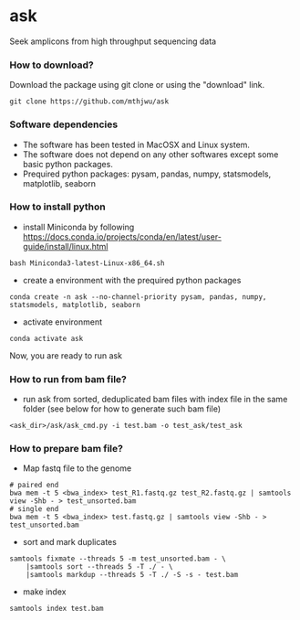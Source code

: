 # ask #

Seek amplicons from high throughput sequencing data 

### How to download? ###

Download the package using git clone or using the "download" link.
```
git clone https://github.com/mthjwu/ask
```

### Software dependencies ###
* The software has been tested in MacOSX and Linux system.
* The software does not depend on any other softwares except some basic python packages.
* Prequired python packages: pysam, pandas, numpy, statsmodels, matplotlib, seaborn


### How to install python ###
* install Miniconda by following https://docs.conda.io/projects/conda/en/latest/user-guide/install/linux.html
```
bash Miniconda3-latest-Linux-x86_64.sh
```
* create a environment with the prequired python packages
```
conda create -n ask --no-channel-priority pysam, pandas, numpy, statsmodels, matplotlib, seaborn
```
* activate environment
```
conda activate ask
```
Now, you are ready to run ask


### How to run from bam file? ###
* run ask from sorted, deduplicated bam files with index file in the same folder (see below for how to generate such bam file)
```
<ask_dir>/ask/ask_cmd.py -i test.bam -o test_ask/test_ask
```

### How to prepare bam file? ###
* Map fastq file to the genome
```
# paired end
bwa mem -t 5 <bwa_index> test_R1.fastq.gz test_R2.fastq.gz | samtools view -Shb - > test_unsorted.bam
# single end
bwa mem -t 5 <bwa_index> test.fastq.gz | samtools view -Shb - > test_unsorted.bam
```
* sort and mark duplicates
```
samtools fixmate --threads 5 -m test_unsorted.bam - \
    |samtools sort --threads 5 -T ./ - \
    |samtools markdup --threads 5 -T ./ -S -s - test.bam
```
* make index
```
samtools index test.bam
```

